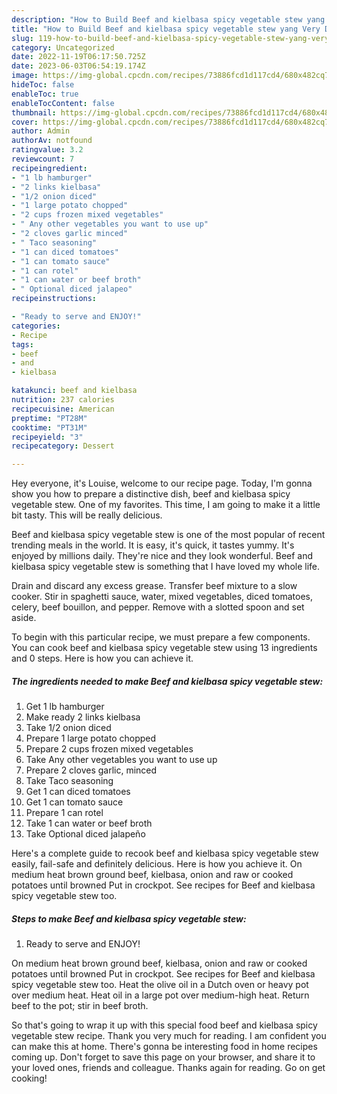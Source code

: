 ```yaml
---
description: "How to Build Beef and kielbasa spicy vegetable stew yang Very Delicious}"
title: "How to Build Beef and kielbasa spicy vegetable stew yang Very Delicious}"
slug: 119-how-to-build-beef-and-kielbasa-spicy-vegetable-stew-yang-very-delicious
category: Uncategorized
date: 2022-11-19T06:17:50.725Z
date: 2023-06-03T06:54:19.174Z
image: https://img-global.cpcdn.com/recipes/73886fcd1d117cd4/680x482cq70/beef-and-kielbasa-spicy-vegetable-stew-recipe-main-photo.jpg
hideToc: false
enableToc: true
enableTocContent: false
thumbnail: https://img-global.cpcdn.com/recipes/73886fcd1d117cd4/680x482cq70/beef-and-kielbasa-spicy-vegetable-stew-recipe-main-photo.jpg
cover: https://img-global.cpcdn.com/recipes/73886fcd1d117cd4/680x482cq70/beef-and-kielbasa-spicy-vegetable-stew-recipe-main-photo.jpg
author: Admin
authorAv: notfound
ratingvalue: 3.2
reviewcount: 7
recipeingredient:
- "1 lb hamburger"
- "2 links kielbasa"
- "1/2 onion diced"
- "1 large potato chopped"
- "2 cups frozen mixed vegetables"
- " Any other vegetables you want to use up"
- "2 cloves garlic minced"
- " Taco seasoning"
- "1 can diced tomatoes"
- "1 can tomato sauce"
- "1 can rotel"
- "1 can water or beef broth"
- " Optional diced jalapeo"
recipeinstructions:

- "Ready to serve and ENJOY!"
categories:
- Recipe
tags:
- beef
- and
- kielbasa

katakunci: beef and kielbasa 
nutrition: 237 calories
recipecuisine: American
preptime: "PT28M"
cooktime: "PT31M"
recipeyield: "3"
recipecategory: Dessert

---
```



Hey everyone, it's Louise, welcome to our recipe page. Today, I'm gonna show you how to prepare a distinctive dish, beef and kielbasa spicy vegetable stew. One of my favorites. This time, I am going to make it a little bit tasty. This will be really delicious.

Beef and kielbasa spicy vegetable stew is one of the most popular of recent trending meals in the world. It is easy, it's quick, it tastes yummy. It's enjoyed by millions daily. They're nice and they look wonderful. Beef and kielbasa spicy vegetable stew is something that I have loved my whole life.

Drain and discard any excess grease. Transfer beef mixture to a slow cooker. Stir in spaghetti sauce, water, mixed vegetables, diced tomatoes, celery, beef bouillon, and pepper. Remove with a slotted spoon and set aside.


To begin with this particular recipe, we must prepare a few components. You can cook beef and kielbasa spicy vegetable stew using 13 ingredients and 0 steps. Here is how you can achieve it.

<!--inarticleads1-->

##### The ingredients needed to make Beef and kielbasa spicy vegetable stew:

1. Get 1 lb hamburger
1. Make ready 2 links kielbasa
1. Take 1/2 onion diced
1. Prepare 1 large potato chopped
1. Prepare 2 cups frozen mixed vegetables
1. Take  Any other vegetables you want to use up
1. Prepare 2 cloves garlic, minced
1. Take  Taco seasoning
1. Get 1 can diced tomatoes
1. Get 1 can tomato sauce
1. Prepare 1 can rotel
1. Take 1 can water or beef broth
1. Take  Optional diced jalapeño


Here&#39;s a complete guide to recook beef and kielbasa spicy vegetable stew easily, fail-safe and definitely delicious. Here is how you achieve it. On medium heat brown ground beef, kielbasa, onion and raw or cooked potatoes until browned Put in crockpot. See recipes for Beef and kielbasa spicy vegetable stew too. 

<!--inarticleads2-->

##### Steps to make Beef and kielbasa spicy vegetable stew:


1. Ready to serve and ENJOY!

On medium heat brown ground beef, kielbasa, onion and raw or cooked potatoes until browned Put in crockpot. See recipes for Beef and kielbasa spicy vegetable stew too. Heat the olive oil in a Dutch oven or heavy pot over medium heat. Heat oil in a large pot over medium-high heat. Return beef to the pot; stir in beef broth. 

So that's going to wrap it up with this special food beef and kielbasa spicy vegetable stew recipe. Thank you very much for reading. I am confident you can make this at home. There's gonna be interesting food in home recipes coming up. Don't forget to save this page on your browser, and share it to your loved ones, friends and colleague. Thanks again for reading. Go on get cooking!
